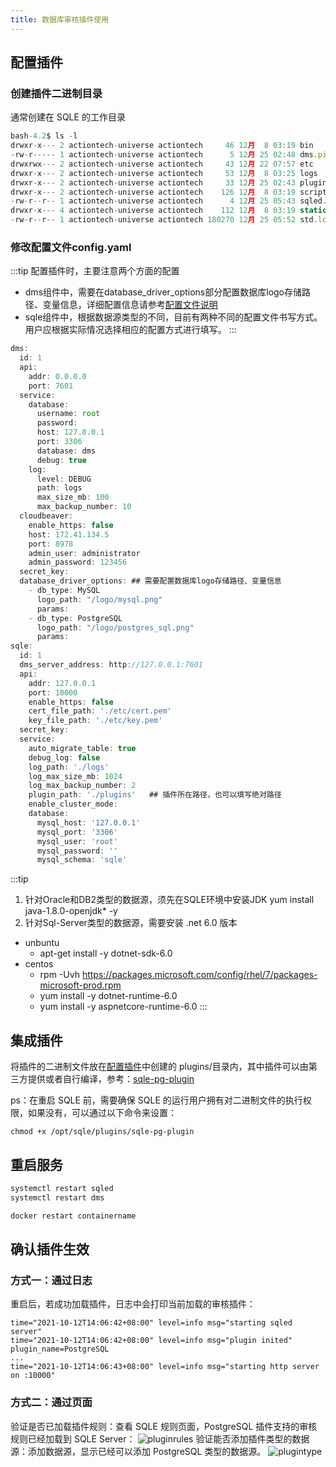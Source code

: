 ```yaml
---
title: 数据库审核插件使用
---
```


## 配置插件
### 创建插件二进制目录

通常创建在 SQLE 的工作目录

```jsx title="插件目录"
bash-4.2$ ls -l
drwxr-x--- 2 actiontech-universe actiontech     46 12月  8 03:19 bin
-rw-r----- 1 actiontech-universe actiontech      5 12月 25 02:48 dms.pid
drwxrwx--- 2 actiontech-universe actiontech     43 12月 22 07:57 etc
drwxr-x--- 2 actiontech-universe actiontech     53 12月  8 03:25 logs
drwxr-x--- 2 actiontech-universe actiontech     33 12月 25 02:43 plugins
drwxr-x--- 2 actiontech-universe actiontech    126 12月  8 03:19 scripts
-rw-r--r-- 1 actiontech-universe actiontech      4 12月 25 05:43 sqled.pid
drwxr-x--- 4 actiontech-universe actiontech    112 12月  8 03:19 static
-rw-r--r-- 1 actiontech-universe actiontech 180270 12月 25 05:52 std.log
```
### 修改配置文件config.yaml
:::tip
配置插件时，主要注意两个方面的配置
* dms组件中，需要在database_driver_options部分配置数据库logo存储路径、变量信息，详细配置信息请参考[配置文件说明](/docs/deploy-manual/config.md)
* sqle组件中，根据数据源类型的不同，目前有两种不同的配置文件书写方式。用户应根据实际情况选择相应的配置方式进行填写。
:::
```jsx title="config.yaml "
dms:
  id: 1
  api:
    addr: 0.0.0.0
    port: 7601
  service:
    database:
      username: root
      password: 
      host: 127.0.0.1
      port: 3306
      database: dms
      debug: true
    log:
      level: DEBUG
      path: logs
      max_size_mb: 100
      max_backup_number: 10
  cloudbeaver:
    enable_https: false
    host: 172.41.134.5
    port: 8978
    admin_user: administrator
    admin_password: 123456
  secret_key:
  database_driver_options: ## 需要配置数据库logo存储路径、变量信息
    - db_type: MySQL
      logo_path: "/logo/mysql.png"
      params:
    - db_type: PostgreSQL
      logo_path: "/logo/postgres_sql.png"
      params:
sqle:
  id: 1
  dms_server_address: http://127.0.0.1:7601
  api:
    addr: 127.0.0.1
    port: 10000
    enable_https: false
    cert_file_path: './etc/cert.pem'
    key_file_path: './etc/key.pem'
  secret_key:
  service:
    auto_migrate_table: true
    debug_log: false
    log_path: './logs'
    log_max_size_mb: 1024
    log_max_backup_number: 2
    plugin_path: './plugins'   ## 插件所在路径，也可以填写绝对路径
    enable_cluster_mode:
    database:
      mysql_host: '127.0.0.1'
      mysql_port: '3306'
      mysql_user: 'root'
      mysql_password: ''
      mysql_schema: 'sqle'
```

:::tip
1. 针对Oracle和DB2类型的数据源，须先在SQLE环境中安装JDK
yum install java-1.8.0-openjdk* -y
1. 针对Sql-Server类型的数据源，需要安装 .net 6.0 版本
* unbuntu
  * apt-get install -y dotnet-sdk-6.0
* centos
  * rpm -Uvh https://packages.microsoft.com/config/rhel/7/packages-microsoft-prod.rpm
  * yum install -y dotnet-runtime-6.0
  * yum install -y aspnetcore-runtime-6.0
:::

## 集成插件
将插件的二进制文件放在[配置插件](#配置插件)中创建的 plugins/目录内，其中插件可以由第三方提供或者自行编译，参考：[sqle-pg-plugin](https://github.com/actiontech/sqle-pg-plugin)

ps：在重启 SQLE 前，需要确保 SQLE 的运行用户拥有对二进制文件的执行权限，如果没有，可以通过以下命令来设置：
```
chmod +x /opt/sqle/plugins/sqle-pg-plugin
```

## 重启服务
```jsx title="rpm方式安装"
systemctl restart sqled
systemctl restart dms

```
```jsx title="docker方式安装"
docker restart containername
```

## 确认插件生效

### 方式一：通过日志
重启后，若成功加载插件，日志中会打印当前加载的审核插件：
```
time="2021-10-12T14:06:42+08:00" level=info msg="starting sqled server"
time="2021-10-12T14:06:42+08:00" level=info msg="plugin inited" plugin_name=PostgreSQL
...
time="2021-10-12T14:06:43+08:00" level=info msg="starting http server on :10000"
```

### 方式二：通过页面
验证是否已加载插件规则：查看 SQLE 规则页面，PostgreSQL 插件支持的审核规则已经加载到 SQLE Server：
![pluginrules](img/pluginrules.png)
验证能否添加插件类型的数据源：添加数据源，显示已经可以添加 PostgreSQL 类型的数据源。
![plugintype](img/plugintype.png)


